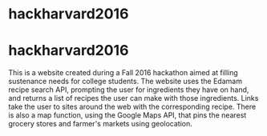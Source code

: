 # hackharvard2016
# hackharvard2016

This is a website created during a Fall 2016 hackathon aimed at filling sustenance needs for college students. The website uses the Edamam recipe search API, prompting the user for ingredients they have on hand, and returns a list of recipes the user can make with those ingredients. Links take the user to sites around the web with the corresponding recipe. There is also a map function, using the Google Maps API, that pins the nearest grocery stores and farmer's markets using geolocation. 
